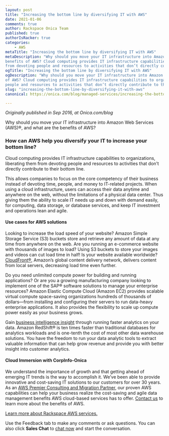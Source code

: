 ```yaml
---
layout: post
title: "Increasing the bottom line by diversifying IT with AWS"
date: 2021-01-06
comments: true
author: Rackspace Onica Team
published: true
authorIsRacker: true
categories:
    - AWS
metaTitle: "Increasing the bottom line by diversifying IT with AWS"
metaDescription: "Why should you move your IT infrastructure into Amazon Web Services, and what are the
benefits of AWS? Cloud computing provides IT infrastructure capabilities to organizations, liberating them
from devoting people and resources to activities that don’t directly contribute to their bottom line."
ogTitle: "Increasing the bottom line by diversifying IT with AWS"
ogDescription: "Why should you move your IT infrastructure into Amazon Web Services, and what are the benefits
of AWS? Cloud computing provides IT infrastructure capabilities to organizations, liberating them from devoting
people and resources to activities that don’t directly contribute to their bottom line."
slug: "increasing-the-bottom-line-by-diversifying-it-with-aws"
canonical: https://onica.com/blog/managed-services/increasing-the-bottom-line-with-aws/

---
```


*Originally published in Sep 2016, at Onica.com/blog*

Why should you move your IT infrastructure into Amazon Web Services (AWS)&reg;, and what are the benefits of AWS? 

<!--more-->

### How can AWS help you diversify your IT to increase your bottom line?

Cloud computing provides IT infrastructure capabilities to organizations, liberating them from devoting people and
resources to activities that don’t directly contribute to their bottom line.

This allows companies to focus on the core competency of their business instead of devoting time, people, and money
to IT-related projects. When using a cloud infrastructure, users can access their data anytime and anywhere on the
web, without the limitations of a physical data center. Thus giving them the ability to scale IT needs up and down
with demand easily, for computing, data storage, or database services, and keep IT investment and operations lean
and agile.

#### Use cases for AWS solutions

Looking to increase the load speed of your website? Amazon Simple Storage Service (S3) buckets store and retrieve any
amount of data at any time from anywhere on the web. Are you running an e-commerce website with thousands of images to
load? Using S3 buckets to store your images and videos can cut load time in half! Is your website available worldwide?
[CloudFront&reg;](https://onica.com/amazon-web-services/cloudfront/), Amazon’s global content delivery network, delivers
content from local servers, decreasing load time even further.

Do you need unlimited compute power for building and running applications? Or are you a growing manufacturing company
looking to implement one of the SAP&reg; software solutions to manage your enterprise resources? Amazon Elastic Compute
Cloud (Amazon EC2) provides scalable virtual compute space-saving organizations hundreds of thousands of dollars&mdash;from
installing and configuring their servers to run data-heavy enterprise applications. It also provides the flexibility to scale
up compute power easily as your business grows.

Gain [business intelligence insight](https://onica.com/blog/aws-big-data-competency/) through running faster analytics on
your data. Amazon RedShift&reg; is ten times faster than traditional databases for analytics workloads and is one-tenth the
cost of most other data warehouse solutions. You have the freedom to run your data analytic tools to extract valuable
information that can help grow revenue and provide you with better insight into customer analytics.

#### Cloud Immersion with CorpInfo-Onica

We understand the importance of growth and that getting ahead of emerging IT trends is the way to accomplish it. We’ve been
able to provide innovative and cost-saving IT solutions to our customers for over 30 years. As an
[AWS Premier Consulting and Migration Partner](https://onica.com/amazon-web-services/), our proven AWS capabilities can help
your business realize the cost-saving and agile data management benefits AWS cloud-based services has to offer.
[Contact us](https://onica.com/contact/) to learn more about the benefits of AWS.

<a class="cta red" id="cta" href="https://www.rackspace.com/cloud/aws">Learn more about Rackspace AWS services.</a>

Use the Feedback tab to make any comments or ask questions. You can also click
**Sales Chat** to [chat now](https://www.rackspace.com/) and start the conversation.
